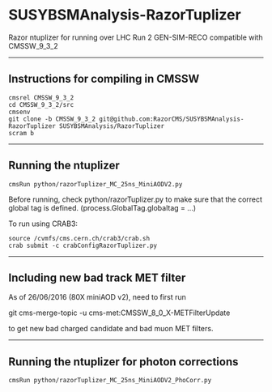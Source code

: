 SUSYBSMAnalysis-RazorTuplizer
=============================

Razor ntuplizer for running over LHC Run 2 GEN-SIM-RECO compatible with CMSSW_9_3_2

-----------------------------------
Instructions for compiling in CMSSW
-----------------------------------

    cmsrel CMSSW_9_3_2
    cd CMSSW_9_3_2/src
    cmsenv
    git clone -b CMSSW_9_3_2 git@github.com:RazorCMS/SUSYBSMAnalysis-RazorTuplizer SUSYBSMAnalysis/RazorTuplizer
    scram b

---------------------    
Running the ntuplizer
---------------------

	cmsRun python/razorTuplizer_MC_25ns_MiniAODV2.py

    
Before running, check python/razorTuplizer.py to make sure that the correct global tag is defined. (process.GlobalTag.globaltag = ...)

To run using CRAB3:

    source /cvmfs/cms.cern.ch/crab3/crab.sh
    crab submit -c crabConfigRazorTuplizer.py

---------------------------------------
Including new bad track MET filter
---------------------------------------

As of 26/06/2016 (80X miniAOD v2), need to first run

git cms-merge-topic -u cms-met:CMSSW_8_0_X-METFilterUpdate

to get new bad charged candidate and bad muon MET filters.


--------------------------------------------
Running the ntuplizer for photon corrections
--------------------------------------------

	cmsRun python/razorTuplizer_MC_25ns_MiniAODV2_PhoCorr.py
